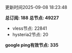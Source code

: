 更新时间2025-09-08 18:23:48

**总订阅: 188**
**总节点: 49227**
- vless节点: 22841
- hysteria2节点: 20

**google ping有效节点: 335**
